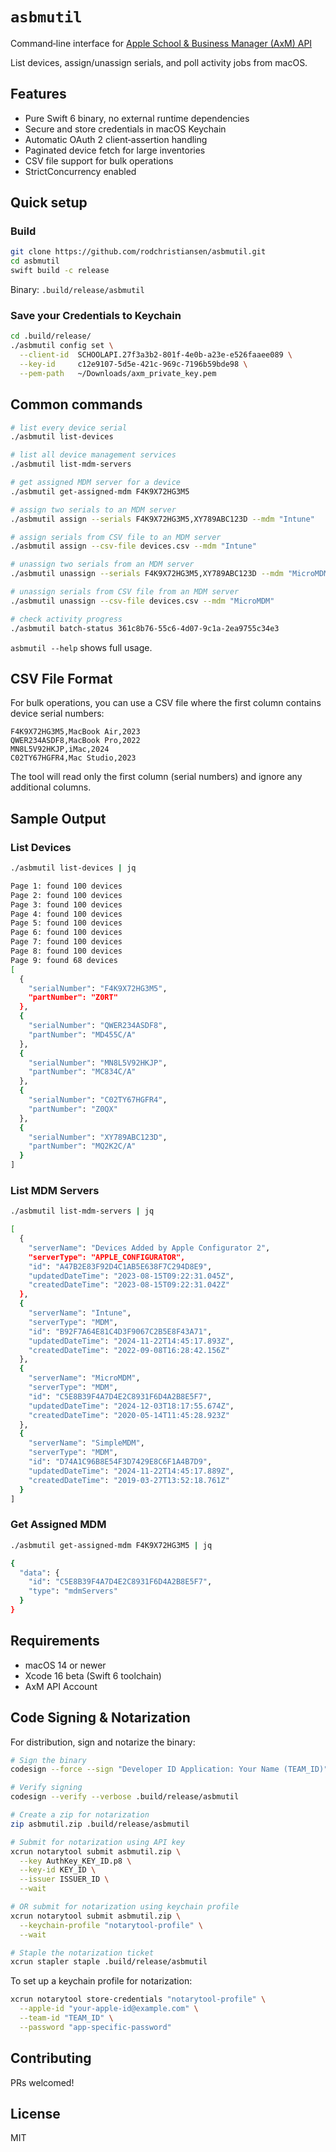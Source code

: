 # `asbmutil`

Command‑line interface for [Apple School & Business Manager (AxM) API](https://developer.apple.com/documentation/apple-school-and-business-manager-api)

List devices, assign/unassign serials, and poll activity jobs from macOS.

## Features

* Pure Swift 6 binary, no external runtime dependencies
* Secure and store credentials in macOS Keychain
* Automatic OAuth 2 client‑assertion handling
* Paginated device fetch for large inventories
* CSV file support for bulk operations
* StrictConcurrency enabled

## Quick setup

### Build

```bash
git clone https://github.com/rodchristiansen/asbmutil.git
cd asbmutil
swift build -c release
```

Binary: `.build/release/asbmutil`

### Save your Credentials to Keychain

```bash
cd .build/release/
./asbmutil config set \
  --client-id  SCHOOLAPI.27f3a3b2-801f-4e0b-a23e-e526faaee089 \
  --key-id     c12e9107-5d5e-421c-969c-7196b59bde98 \
  --pem-path   ~/Downloads/axm_private_key.pem
```

## Common commands

```bash
# list every device serial
./asbmutil list-devices

# list all device management services
./asbmutil list-mdm-servers

# get assigned MDM server for a device
./asbmutil get-assigned-mdm F4K9X72HG3M5

# assign two serials to an MDM server
./asbmutil assign --serials F4K9X72HG3M5,XY789ABC123D --mdm "Intune"

# assign serials from CSV file to an MDM server
./asbmutil assign --csv-file devices.csv --mdm "Intune"

# unassign two serials from an MDM server
./asbmutil unassign --serials F4K9X72HG3M5,XY789ABC123D --mdm "MicroMDM"

# unassign serials from CSV file from an MDM server
./asbmutil unassign --csv-file devices.csv --mdm "MicroMDM"

# check activity progress
./asbmutil batch-status 361c8b76-55c6-4d07-9c1a-2ea9755c34e3
```

`asbmutil --help` shows full usage.

## CSV File Format

For bulk operations, you can use a CSV file where the first column contains device serial numbers:

```csv
F4K9X72HG3M5,MacBook Air,2023
QWER234ASDF8,MacBook Pro,2022
MN8L5V92HKJP,iMac,2024
C02TY67HGFR4,Mac Studio,2023
```

The tool will read only the first column (serial numbers) and ignore any additional columns.

## Sample Output

### List Devices

```bash
./asbmutil list-devices | jq

Page 1: found 100 devices
Page 2: found 100 devices
Page 3: found 100 devices
Page 4: found 100 devices
Page 5: found 100 devices
Page 6: found 100 devices
Page 7: found 100 devices
Page 8: found 100 devices
Page 9: found 68 devices
[
  {
    "serialNumber": "F4K9X72HG3M5",
    "partNumber": "Z0RT"
  },
  {
    "serialNumber": "QWER234ASDF8",
    "partNumber": "MD455C/A"
  },
  {
    "serialNumber": "MN8L5V92HKJP",
    "partNumber": "MC834C/A"
  },
  {
    "serialNumber": "C02TY67HGFR4",
    "partNumber": "Z0QX"
  },
  {
    "serialNumber": "XY789ABC123D",
    "partNumber": "MQ2K2C/A"
  }
]
```

### List MDM Servers

```bash
./asbmutil list-mdm-servers | jq

[
  {
    "serverName": "Devices Added by Apple Configurator 2",
    "serverType": "APPLE_CONFIGURATOR",
    "id": "A47B2E83F92D4C1AB5E638F7C294D8E9",
    "updatedDateTime": "2023-08-15T09:22:31.045Z",
    "createdDateTime": "2023-08-15T09:22:31.042Z"
  },
  {
    "serverName": "Intune",
    "serverType": "MDM",
    "id": "B92F7A64E81C4D3F9067C2B5E8F43A71",
    "updatedDateTime": "2024-11-22T14:45:17.893Z",
    "createdDateTime": "2022-09-08T16:28:42.156Z"
  },
  {
    "serverName": "MicroMDM",
    "serverType": "MDM",
    "id": "C5E8B39F4A7D4E2C8931F6D4A2B8E5F7",
    "updatedDateTime": "2024-12-03T18:17:55.674Z",
    "createdDateTime": "2020-05-14T11:45:28.923Z"
  },
  {
    "serverName": "SimpleMDM",
    "serverType": "MDM",
    "id": "D74A1C96B8E54F3D7429E8C6F1A4B7D9",
    "updatedDateTime": "2024-11-22T14:45:17.889Z",
    "createdDateTime": "2019-03-27T13:52:18.761Z"
  }
]
```

### Get Assigned MDM

```bash
./asbmutil get-assigned-mdm F4K9X72HG3M5 | jq

{
  "data": {
    "id": "C5E8B39F4A7D4E2C8931F6D4A2B8E5F7",
    "type": "mdmServers"
  }
}
```

## Requirements

* macOS 14 or newer  
* Xcode 16 beta (Swift 6 toolchain)  
* AxM API Account

## Code Signing & Notarization

For distribution, sign and notarize the binary:

```bash
# Sign the binary
codesign --force --sign "Developer ID Application: Your Name (TEAM_ID)" .build/release/asbmutil

# Verify signing
codesign --verify --verbose .build/release/asbmutil

# Create a zip for notarization
zip asbmutil.zip .build/release/asbmutil

# Submit for notarization using API key
xcrun notarytool submit asbmutil.zip \
  --key AuthKey_KEY_ID.p8 \
  --key-id KEY_ID \
  --issuer ISSUER_ID \
  --wait

# OR submit for notarization using keychain profile
xcrun notarytool submit asbmutil.zip \
  --keychain-profile "notarytool-profile" \
  --wait

# Staple the notarization ticket
xcrun stapler staple .build/release/asbmutil
```

To set up a keychain profile for notarization:

```bash
xcrun notarytool store-credentials "notarytool-profile" \
  --apple-id "your-apple-id@example.com" \
  --team-id "TEAM_ID" \
  --password "app-specific-password"
```

## Contributing

PRs welcomed!

## License

MIT
